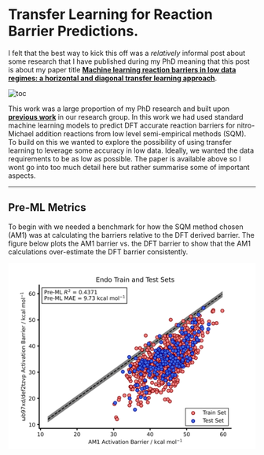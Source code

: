 # Transfer Learning for Reaction Barrier Predictions.

I felt that the best way to kick this off was a *relatively* informal post about some research that I have published during my PhD meaning that this post is about my paper title **[Machine learning reaction barriers in low data regimes: a horizontal and diagonal transfer learning approach](https://doi.org/10.1039/D3DD00085K)**. 

![toc](docs/assets/abstract_image.png)

This work was a large proportion of my PhD research and built upon **[previous work](https://doi.org/10.1039/D2SC02925A)** in our research group. In this work we had used standard machine learning models to predict DFT accurate reaction barriers for nitro-Michael addition reactions from low level semi-empirical methods (SQM). To build on this we wanted to explore the possibility of using transfer learning to leverage some accuracy in low data. Ideally, we wanted the data requirements to be as low as possible. The paper is available above so I wont go into too much detail here but rather summarise some of important aspects.

---

## Pre-ML Metrics

To begin with we needed a benchmark for how the SQM method chosen (AM1) was at calculating the barriers relative to the DFT derived barrier. The figure below plots the AM1 barrier vs. the DFT barrier to show that the AM1 calculations over-estimate the DFT barrier consistently.



![pre_ml](docs/assets/endo_am1_preml.png)


